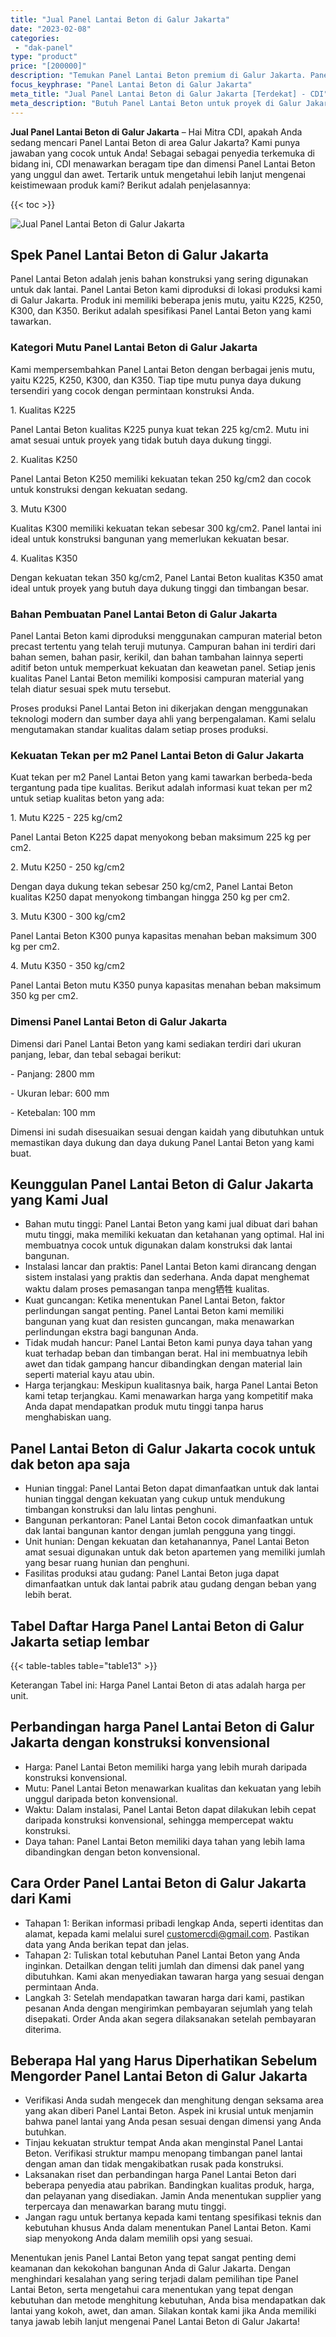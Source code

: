 ```yaml
---
title: "Jual Panel Lantai Beton di Galur Jakarta"
date: "2023-02-08"
categories:
 - "dak-panel"
type: "product"
price: "[200000]"
description: "Temukan Panel Lantai Beton premium di Galur Jakarta. Panel Lantai Beton dirancang untuk kebutuhan konstruksi modern dengan performa prima. Hubungi kami sekarang."
focus_keyphrase: "Panel Lantai Beton di Galur Jakarta"
meta_title: "Jual Panel Lantai Beton di Galur Jakarta [Terdekat] - CDI"
meta_description: "Butuh Panel Lantai Beton untuk proyek di Galur Jakarta?. Tersedia Panel Lantai Beton premium untuk proyek konstruksi. Harga terbaik hanya di sini."
---
```


**Jual Panel Lantai Beton di Galur Jakarta** – Hai Mitra CDI, apakah Anda sedang mencari Panel Lantai Beton di area Galur Jakarta? Kami punya jawaban yang cocok untuk Anda! Sebagai sebagai penyedia terkemuka di bidang ini, CDI menawarkan beragam tipe dan dimensi Panel Lantai Beton yang unggul dan awet. Tertarik untuk mengetahui lebih lanjut mengenai keistimewaan produk kami? Berikut adalah penjelasannya:

{{< toc >}}

![Jual Panel Lantai Beton di Galur Jakarta](/images/dak-panel/dak-panel-10.jpg)

## Spek Panel Lantai Beton di Galur Jakarta

Panel Lantai Beton adalah jenis bahan konstruksi yang sering digunakan untuk dak lantai. Panel Lantai Beton kami diproduksi di lokasi produksi kami di Galur Jakarta. Produk ini memiliki beberapa jenis mutu, yaitu K225, K250, K300, dan K350. Berikut adalah spesifikasi Panel Lantai Beton yang kami tawarkan.

### Kategori Mutu Panel Lantai Beton di Galur Jakarta

Kami mempersembahkan Panel Lantai Beton dengan berbagai jenis mutu, yaitu K225, K250, K300, dan K350. Tiap tipe mutu punya daya dukung tersendiri yang cocok dengan permintaan konstruksi Anda.

1\. Kualitas K225  

Panel Lantai Beton kualitas K225 punya kuat tekan 225 kg/cm2. Mutu ini amat sesuai untuk proyek yang tidak butuh daya dukung tinggi.

2\. Kualitas K250  

Panel Lantai Beton K250 memiliki kekuatan tekan 250 kg/cm2 dan cocok untuk konstruksi dengan kekuatan sedang.

3\. Mutu K300  

Kualitas K300 memiliki kekuatan tekan sebesar 300 kg/cm2. Panel lantai ini ideal untuk konstruksi bangunan yang memerlukan kekuatan besar.

4\. Kualitas K350  

Dengan kekuatan tekan 350 kg/cm2, Panel Lantai Beton kualitas K350 amat ideal untuk proyek yang butuh daya dukung tinggi dan timbangan besar.

### Bahan Pembuatan Panel Lantai Beton di Galur Jakarta

Panel Lantai Beton kami diproduksi menggunakan campuran material beton precast tertentu yang telah teruji mutunya. Campuran bahan ini terdiri dari bahan semen, bahan pasir, kerikil, dan bahan tambahan lainnya seperti aditif beton untuk memperkuat kekuatan dan keawetan panel. Setiap jenis kualitas Panel Lantai Beton memiliki komposisi campuran material yang telah diatur sesuai spek mutu tersebut.

Proses produksi Panel Lantai Beton ini dikerjakan dengan menggunakan teknologi modern dan sumber daya ahli yang berpengalaman. Kami selalu mengutamakan standar kualitas dalam setiap proses produksi.

### Kekuatan Tekan per m2 Panel Lantai Beton di Galur Jakarta

Kuat tekan per m2 Panel Lantai Beton yang kami tawarkan berbeda-beda tergantung pada tipe kualitas. Berikut adalah informasi kuat tekan per m2 untuk setiap kualitas beton yang ada:

1\. Mutu K225 - 225 kg/cm2  

Panel Lantai Beton K225 dapat menyokong beban maksimum 225 kg per cm2.

2\. Mutu K250 - 250 kg/cm2  

Dengan daya dukung tekan sebesar 250 kg/cm2, Panel Lantai Beton kualitas K250 dapat menyokong timbangan hingga 250 kg per cm2.

3\. Mutu K300 - 300 kg/cm2  

Panel Lantai Beton K300 punya kapasitas menahan beban maksimum 300 kg per cm2.

4\. Mutu K350 - 350 kg/cm2  

Panel Lantai Beton mutu K350 punya kapasitas menahan beban maksimum 350 kg per cm2.

### Dimensi Panel Lantai Beton di Galur Jakarta

Dimensi dari Panel Lantai Beton yang kami sediakan terdiri dari ukuran panjang, lebar, dan tebal sebagai berikut:

\- Panjang: 2800 mm  

\- Ukuran lebar: 600 mm  

\- Ketebalan: 100 mm

Dimensi ini sudah disesuaikan sesuai dengan kaidah yang dibutuhkan untuk memastikan daya dukung dan daya dukung Panel Lantai Beton yang kami buat.

## Keunggulan Panel Lantai Beton di Galur Jakarta yang Kami Jual

*   Bahan mutu tinggi: Panel Lantai Beton yang kami jual dibuat dari bahan mutu tinggi, maka memiliki kekuatan dan ketahanan yang optimal. Hal ini membuatnya cocok untuk digunakan dalam konstruksi dak lantai bangunan.
*   Instalasi lancar dan praktis: Panel Lantai Beton kami dirancang dengan sistem instalasi yang praktis dan sederhana. Anda dapat menghemat waktu dalam proses pemasangan tanpa meng牺牲 kualitas.
*   Kuat guncangan: Ketika menentukan Panel Lantai Beton, faktor perlindungan sangat penting. Panel Lantai Beton kami memiliki bangunan yang kuat dan resisten guncangan, maka menawarkan perlindungan ekstra bagi bangunan Anda.
*   Tidak mudah hancur: Panel Lantai Beton kami punya daya tahan yang kuat terhadap beban dan timbangan berat. Hal ini membuatnya lebih awet dan tidak gampang hancur dibandingkan dengan material lain seperti material kayu atau ubin.
*   Harga terjangkau: Meskipun kualitasnya baik, harga Panel Lantai Beton kami tetap terjangkau. Kami menawarkan harga yang kompetitif maka Anda dapat mendapatkan produk mutu tinggi tanpa harus menghabiskan uang.

## Panel Lantai Beton di Galur Jakarta cocok untuk dak beton apa saja

*   Hunian tinggal: Panel Lantai Beton dapat dimanfaatkan untuk dak lantai hunian tinggal dengan kekuatan yang cukup untuk mendukung timbangan konstruksi dan lalu lintas penghuni.
*   Bangunan perkantoran: Panel Lantai Beton cocok dimanfaatkan untuk dak lantai bangunan kantor dengan jumlah pengguna yang tinggi.
*   Unit hunian: Dengan kekuatan dan ketahanannya, Panel Lantai Beton amat sesuai digunakan untuk dak beton apartemen yang memiliki jumlah yang besar ruang hunian dan penghuni.
*   Fasilitas produksi atau gudang: Panel Lantai Beton juga dapat dimanfaatkan untuk dak lantai pabrik atau gudang dengan beban yang lebih berat.

## Tabel Daftar Harga Panel Lantai Beton di Galur Jakarta setiap lembar

{{< table-tables table="table13" >}}

Keterangan Tabel ini: Harga Panel Lantai Beton di atas adalah harga per unit.

## Perbandingan harga Panel Lantai Beton di Galur Jakarta dengan konstruksi konvensional

*   Harga: Panel Lantai Beton memiliki harga yang lebih murah daripada konstruksi konvensional.
*   Mutu: Panel Lantai Beton menawarkan kualitas dan kekuatan yang lebih unggul daripada beton konvensional.
*   Waktu: Dalam instalasi, Panel Lantai Beton dapat dilakukan lebih cepat daripada konstruksi konvensional, sehingga mempercepat waktu konstruksi.
*   Daya tahan: Panel Lantai Beton memiliki daya tahan yang lebih lama dibandingkan dengan beton konvensional.

## Cara Order Panel Lantai Beton di Galur Jakarta dari Kami

*   Tahapan 1: Berikan informasi pribadi lengkap Anda, seperti identitas dan alamat, kepada kami melalui surel customercdi@gmail.com. Pastikan data yang Anda berikan tepat dan jelas.
*   Tahapan 2: Tuliskan total kebutuhan Panel Lantai Beton yang Anda inginkan. Detailkan dengan teliti jumlah dan dimensi dak panel yang dibutuhkan. Kami akan menyediakan tawaran harga yang sesuai dengan permintaan Anda.
*   Langkah 3: Setelah mendapatkan tawaran harga dari kami, pastikan pesanan Anda dengan mengirimkan pembayaran sejumlah yang telah disepakati. Order Anda akan segera dilaksanakan setelah pembayaran diterima.
## Beberapa Hal yang Harus Diperhatikan Sebelum Mengorder Panel Lantai Beton di Galur Jakarta

*   Verifikasi Anda sudah mengecek dan menghitung dengan seksama area yang akan diberi Panel Lantai Beton. Aspek ini krusial untuk menjamin bahwa panel lantai yang Anda pesan sesuai dengan dimensi yang Anda butuhkan.
*   Tinjau kekuatan struktur tempat Anda akan menginstal Panel Lantai Beton. Verifikasi struktur mampu menopang timbangan panel lantai dengan aman dan tidak mengakibatkan rusak pada konstruksi.
*   Laksanakan riset dan perbandingan harga Panel Lantai Beton dari beberapa penyedia atau pabrikan. Bandingkan kualitas produk, harga, dan pelayanan yang disediakan. Jamin Anda menentukan supplier yang terpercaya dan menawarkan barang mutu tinggi.
*   Jangan ragu untuk bertanya kepada kami tentang spesifikasi teknis dan kebutuhan khusus Anda dalam menentukan Panel Lantai Beton. Kami siap menyokong Anda dalam memilih opsi yang sesuai.

Menentukan jenis Panel Lantai Beton yang tepat sangat penting demi keamanan dan kekokohan bangunan Anda di Galur Jakarta. Dengan menghindari kesalahan yang sering terjadi dalam pemilihan tipe Panel Lantai Beton, serta mengetahui cara menentukan yang tepat dengan kebutuhan dan metode menghitung kebutuhan, Anda bisa mendapatkan dak lantai yang kokoh, awet, dan aman. Silakan kontak kami jika Anda memiliki tanya jawab lebih lanjut mengenai Panel Lantai Beton di Galur Jakarta!
